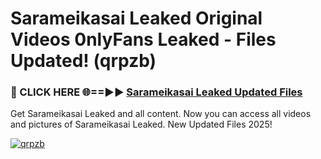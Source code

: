 # Sarameikasai Leaked Original Videos 0nlyFans Leaked - Files Updated! (qrpzb)

<h3>🔴 CLICK HERE 🌐==►► <a href="https://tinyurl.com/2wckxsce" rel="nofollow">Sarameikasai Leaked Updated Files</a></h3>

Get Sarameikasai Leaked and all content. Now you can access all videos and pictures of Sarameikasai Leaked. New Updated Files 2025!

[![qrpzb](https://i.imgur.com/AFduVYN.gif)](https://tinyurl.com/2wckxsce)
